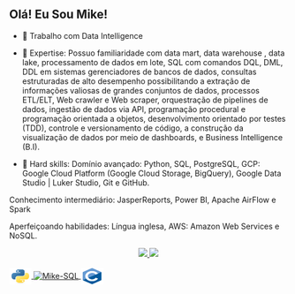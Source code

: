 ## Olá! Eu Sou Mike!

- 🔭 Trabalho com Data Intelligence

- 🌱 Expertise:
Possuo familiaridade com data mart, data warehouse , data lake, processamento de dados em lote, SQL com comandos DQL, DML, DDL em sistemas gerenciadores de bancos de dados, consultas estruturadas de alto desempenho possibilitando a extração de informações valiosas de grandes conjuntos de dados, processos ETL/ELT, Web crawler e Web scraper, orquestração de pipelines de dados, ingestão de dados via API, programação procedural e programação orientada a objetos, desenvolvimento orientado por testes (TDD), controle e versionamento de código, a construção da visualização de dados por meio de dashboards, e Business Intelligence (B.I).

- 🎯 Hard skills:
Domínio avançado: Python, SQL, PostgreSQL, GCP: Google Cloud Platform (Google Cloud Storage, BigQuery), Google Data Studio | Luker Studio, Git e GitHub.

Conhecimento intermediário: JasperReports, Power BI, Apache AirFlow e Spark

Aperfeiçoando habilidades: Língua inglesa, AWS: Amazon Web Services e NoSQL.


<div align="center">
  <a href="https://github.com/MikeWilliamm">
  <img height="180em" src="https://github-readme-stats.vercel.app/api?username=MikeWilliamm&show_icons=true&theme=dracula&include_all_commits=true&count_private=true"/>
  <img height="180em" src="https://github-readme-stats.vercel.app/api/top-langs/?username=MikeWilliamm&layout=compact&langs_count=7&theme=dracula"/>
</div>
<div style="display: inline_block"><br>
  <img align="center" alt="Mike-Python" height="30" width="40" src="https://raw.githubusercontent.com/devicons/devicon/master/icons/python/python-original.svg">
  <img align="center" alt="Mike-SQL" height="30" width="40" src="https://icons.veryicon.com/png/o/application/designer-icon/sql-5.png">
  <img align="center" alt="Mike-C" height="30" width="40" src="https://raw.githubusercontent.com/devicons/devicon/master/icons/c/c-original.svg">
</div>

